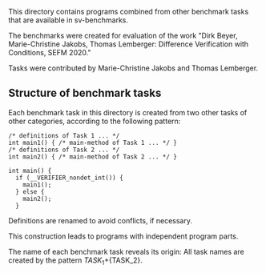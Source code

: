 <!--
This file is part of the SV-Benchmarks collection of verification tasks:
https://github.com/sosy-lab/sv-benchmarks

SPDX-FileCopyrightText: 2020 The SV-Benchmarks Community

SPDX-License-Identifier: Apache-2.0
-->

This directory contains programs combined from other
benchmark tasks that are available in sv-benchmarks.

The benchmarks were created for evaluation of the work
"Dirk Beyer, Marie-Christine Jakobs, Thomas Lemberger: Difference Verification with Conditions, SEFM 2020."

Tasks were contributed by Marie-Christine Jakobs and Thomas Lemberger.

## Structure of benchmark tasks

Each benchmark task in this directory is created from two other tasks
of other categories, according to the following pattern:

```
/* definitions of Task 1 ... */
int main1() { /* main-method of Task 1 ... */ }
/* definitions of Task 2 ... */
int main2() { /* main-method of Task 2 ... */ }

int main() {
  if (__VERIFIER_nondet_int()) {
    main1();
  } else {
    main2();
  }
```

Definitions are renamed to avoid conflicts, if necessary.

This construction leads to programs with independent program parts.

The name of each benchmark task reveals its origin:
All task names are created by the pattern ${TASK_1}+${TASK_2}.

